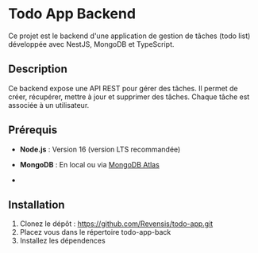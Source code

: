 # Todo App Backend

Ce projet est le backend d'une application de gestion de tâches (todo list) développée avec NestJS, MongoDB et TypeScript.

## Description

Ce backend expose une API REST pour gérer des tâches. Il permet de créer, récupérer, mettre à jour et supprimer des tâches. Chaque tâche est associée à un utilisateur.

## Prérequis

- **Node.js** : Version 16 (version LTS recommandée)  
- **MongoDB** : En local ou via [MongoDB Atlas](https://www.mongodb.com/cloud/atlas)

-
## Installation

1. Clonez le dépôt : https://github.com/Revensis/todo-app.git 
2. Placez vous dans le répertoire todo-app-back
3. Installez les dépendences

  
